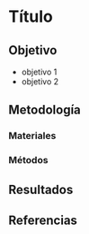 # Título
## Objetivo
- objetivo 1
- objetivo 2
## Metodología
### Materiales
### Métodos
## Resultados
## Referencias

